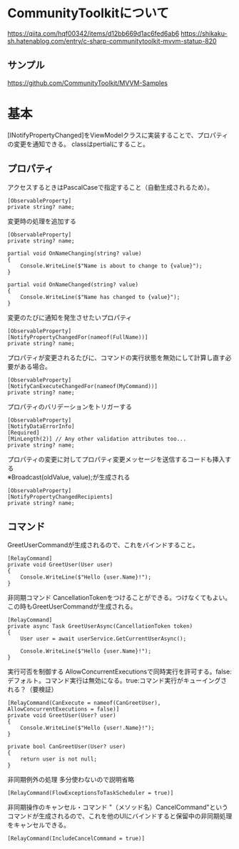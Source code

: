 ﻿# CommunityToolkitについて
https://qiita.com/hqf00342/items/d12bb669d1ac6fed6ab6
https://shikaku-sh.hatenablog.com/entry/c-sharp-communitytoolkit-mvvm-statup-820

## サンプル
https://github.com/CommunityToolkit/MVVM-Samples

# 基本
[INotifyPropertyChanged]をViewModelクラスに実装することで、プロパティの変更を通知できる。
classはpertialにすること。

## プロパティ
アクセスするときはPascalCaseで指定すること（自動生成されるため）。
```
[ObservableProperty]
private string? name;
```

変更時の処理を追加する
```
[ObservableProperty]
private string? name;

partial void OnNameChanging(string? value)
{
    Console.WriteLine($"Name is about to change to {value}");
}

partial void OnNameChanged(string? value)
{
    Console.WriteLine($"Name has changed to {value}");
}
```

変更のたびに通知を発生させたいプロパティ
```
[ObservableProperty]
[NotifyPropertyChangedFor(nameof(FullName))]
private string? name;
```

プロパティが変更されるたびに、コマンドの実行状態を無効にして計算し直す必要がある場合。
```
[ObservableProperty]
[NotifyCanExecuteChangedFor(nameof(MyCommand))]
private string? name;
```

プロパティのバリデーションをトリガーする
```
[ObservableProperty]
[NotifyDataErrorInfo]
[Required]
[MinLength(2)] // Any other validation attributes too...
private string? name;
```

プロパティの変更に対してプロパティ変更メッセージを送信するコードも挿入する  
※Broadcast(oldValue, value);が生成される
```
[ObservableProperty]
[NotifyPropertyChangedRecipients]
private string? name;
```

## コマンド
GreetUserCommandが生成されるので、これをバインドすること。
```
[RelayCommand]
private void GreetUser(User user)
{
    Console.WriteLine($"Hello {user.Name}!");
}
```

非同期コマンド
CancellationTokenをつけることができる。つけなくてもよい。
この時もGreetUserCommandが生成される。
```
[RelayCommand]
private async Task GreetUserAsync(CancellationToken token)
{
    User user = await userService.GetCurrentUserAsync();

    Console.WriteLine($"Hello {user.Name}!");
}
```

実行可否を制御する
AllowConcurrentExecutionsで同時実行を許可する。false:デフォルト。コマンド実行は無効になる。true:コマンド実行がキューイングされる？（要検証）
```
[RelayCommand(CanExecute = nameof(CanGreetUser), AllowConcurrentExecutions = false)]
private void GreetUser(User? user)
{
    Console.WriteLine($"Hello {user!.Name}!");
}

private bool CanGreetUser(User? user)
{
    return user is not null;
}
```

非同期例外の処理
多分使わないので説明省略
```
[RelayCommand(FlowExceptionsToTaskScheduler = true)]
```

非同期操作のキャンセル・コマンド
"（メソッド名）CancelCommand"というコマンドが生成されるので、これを他のUIにバインドすると保留中の非同期処理をキャンセルできる。
```
[RelayCommand(IncludeCancelCommand = true)]
```

